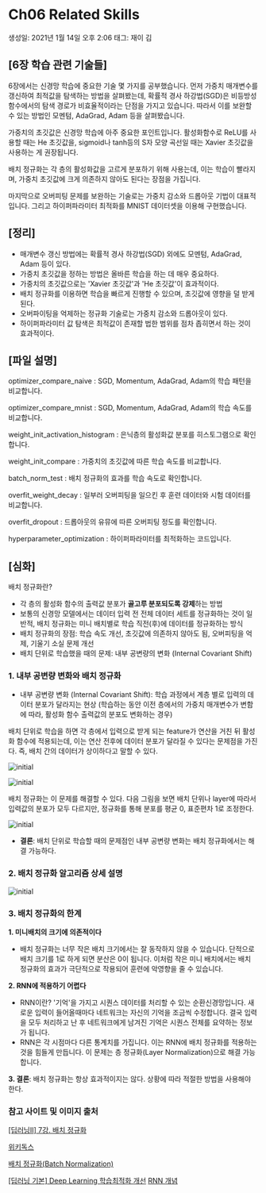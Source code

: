 # Ch06 Related Skills

생성일: 2021년 1월 14일 오후 2:06
태그: 재이 김

## [6장 학습 관련 기술들]

6장에서는 신경망 학습에 중요한 기술 몇 가지를 공부했습니다. 먼저 가중치 매개변수를 갱신하여 최적값을 탐색하는 방법을 살펴봤는데, 확률적 경사 하강법(SGD)은 비등방성 함수에서의 탐색 경로가 비효율적이라는 단점을 가지고 있습니다. 따라서 이를 보완할 수 있는 방법인 모멘텀, AdaGrad, Adam 등을 살펴봤습니다. 

가중치의 초깃값은 신경망 학습에 아주 중요한 포인트입니다. 활성화함수로 ReLU를 사용할 때는 He 초깃값을, sigmoid나 tanh등의 S자 모양 곡선일 때는 Xavier 초깃값을 사용하는 게 권장됩니다.

배치 정규화는 각 층의 활성화값을 고르게 분포하기 위해 사용는데, 이는 학습이 빨라지며, 가중치 초깃값에 크게 의존하지 않아도 된다는 장점을 가집니다.

마지막으로 오버피팅 문제를 보완하는 기술로는 가중치 감소와 드롭아웃 기법이 대표적입니다. 그리고 하이퍼파라미터 최적화를 MNIST 데이터셋을 이용해 구현했습니다.

## [정리]

- 매개변수 갱신 방법에는 확률적 경사 하강법(SGD) 외에도 모멘텀, AdaGrad, Adam 등이 있다.
- 가중치 초깃값을 정하는 방법은 올바른 학습을 하는 데 매우 중요하다.
- 가중치의 초깃값으로는 'Xavier 초깃값'과 'He 초깃값'이 효과적이다.
- 배치 정규화를 이용하면 학습을 빠르게 진행할 수 있으며, 초깃값에 영향을 덜 받게 된다.
- 오버파이팅을 억제하는 정규화 기술로는 가중치 감소와 드롭아웃이 있다.
- 하이퍼파라미터 값 탐색은 최적값이 존재할 법한 범위를 점차 좁히면서 하는 것이 효과적이다.

## [파일 설명]

optimizer_compare_naive : SGD, Momentum, AdaGrad, Adam의 학습 패턴을 비교합니다.

optimizer_compare_mnist : SGD, Momentum, AdaGrad, Adam의 학습 속도를 비교합니다.

weight_init_activation_histogram : 은닉층의 활성화값 분포를 히스토그램으로 확인합니다.

weight_init_compare : 가중치의 초깃값에 따른 학습 속도를 비교합니다.

batch_norm_test : 배치 정규화의 효과를 학습 속도로 확인합니다.

overfit_weight_decay : 일부러 오버피팅을 일으킨 후 훈련 데이터와 시험 데이터를 비교합니다.

overfit_dropout : 드롭아웃의 유뮤에 따른 오버피팅 정도를 확인합니다.

hyperparameter_optimization : 하이퍼파라미터를 최적화하는 코드입니다.

## [심화]

배치 정규화란?

- 각 층의 활성화 함수의 출력값 분포가 **골고루 분포되도록 강제**하는 방법
- 보통의 신경망 모델에서는 데이터 입력 전 전체 데이터 세트를 정규화하는 것이 일반적, 배치 정규화는 미니 배치별로 학습 직전(후)에 데이터를 정규화하는 방식
- 배치 정규화의 장점: 학습 속도 개선, 초깃값에 의존하지 않아도 됨, 오버피팅을 억제, 기울기 소실 문제 개선
- 배치 단위로 학습했을 때의 문제: 내부 공변량의 변화 (Internal Covariant Shift)

### 1. 내부 공변량 변화와 배치 정규화

- 내부 공변량 변화 (Internal Covariant Shift): 학습 과정에서 계층 별로 입력의 데이터 분포가 달라지는 현상 (학습하는 동안 이전 층에서의 가중치 매개변수가 변함에 따라, 활성화 함수 출력값의 분포도 변화하는 경우)

 배치 단위로 학습을 하면 각 층에서 입력으로 받게 되는 feature가 연산을 거친 뒤 활성화 함수에 적용되는데, 이는 연산 전후에 데이터 분포가 달라질 수 있다는 문제점을 가진다. 즉, 배치 간의 데이터가 상이하다고 말할 수 있다.

![initial](https://user-images.githubusercontent.com/66687384/104709417-43c00000-5762-11eb-945e-f300422bfe10.png)

![initial](https://user-images.githubusercontent.com/66687384/104709420-44589680-5762-11eb-8030-92af7301a3dc.png)

 배치 정규화는 이 문제를 해결할 수 있다.  다음 그림을 보면 배치 단위나 layer에 따라서 입력값의 분포가 모두 다르지만, 정규화를 통해 분포를 평균 0, 표준편차 1로 조정한다.

![initial](https://user-images.githubusercontent.com/66687384/104709422-44f12d00-5762-11eb-842f-6ae35b116a8b.png)

- **결론**: 배치 단위로 학습할 때의 문제점인 내부 공변량 변화는 배치 정규화에서는 해결 가능하다.

### 2. 배치 정규화 알고리즘 상세 설명

![initial](https://user-images.githubusercontent.com/66687384/104709423-4589c380-5762-11eb-94e5-48e929dd557a.png)

### 3. 배치 정규화의 한계

**1. 미니배치의 크기에 의존적이다**

- 배치 정규화는 너무 작은 배치 크기에서는 잘 동작하지 않을 수 있습니다.  단적으로 배치 크기를 1로 하게 되면 분산은 0이 됩니다. 이처럼 작은 미니 배치에서는 배치 정규화의 효과가 극단적으로 작용되어 훈련에 악영향을 줄 수 있습니다.

**2. RNN에 적용하기 어렵다**

- RNN이란? '기억'을 가지고 시퀀스 데이터를 처리할 수 있는 순환신경망입니다. 새로운 입력이 들어올때마다 네트워크는 자신의 기억을 조금씩 수정합니다. 결국 입력을 모두 처리하고 난 후 네트워크에게 남겨진 기억은 시퀀스 전체를 요약하는 정보가 됩니다.
- RNN은 각 시점마다 다른 통계치를 가집니다. 이는 RNN에 배치 정규화를 적용하는 것을 힘들게 만듭니다. 이 문제는 층 정규화(Layer Normalization)으로 해결 가능합니다.

**3. 결론**: 배치 정규화는 항상 효과적이지는 않다. 상황에 따라 적절한 방법을 사용해야 한다.

### 참고 사이트 및 이미지 출처

[[딥러닝II] 7강. 배치 정규화](https://www.youtube.com/watch?v=iaweeYJP4WU)

[위키독스](https://wikidocs.net/61375)

[배치 정규화(Batch Normalization)](https://gaussian37.github.io/dl-concept-batchnorm/)

[[딥러닝 기본] Deep Learning 학습최적화 개선](https://warm-uk.tistory.com/52)
[RNN 개념](https://dreamgonfly.github.io/blog/understanding-rnn/)
